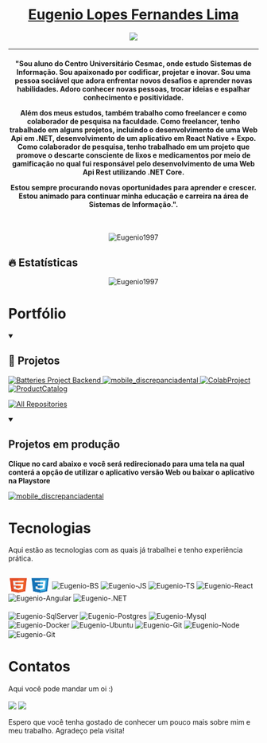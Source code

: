 <h1 align="center">
  <a href="https://git.io/typing-svg">
    <span>Eugenio Lopes Fernandes Lima</span>
  </a>
</h1>



<p align="center">
  <a target="_blank">
    <img src="https://readme-typing-svg.herokuapp.com?lines=Estudante+de+Sistemas+de+Informação;Graduado+em+Redes+de+Computadores;Desenvolvedor+web+fullstack;Stack:%20Angular%20|%20.NET%20|%20SQL%20Server;Sempre%20adquirindo%20novos%20conhecimentos&center=true&width=500&height=50">
  </a>
</p>
<hr/>
<h4 align="center">"Sou aluno do Centro Universitário Cesmac, onde estudo Sistemas de Informação. Sou apaixonado por codificar, projetar e inovar. Sou uma pessoa sociável que adora enfrentar novos desafios e aprender novas habilidades. Adoro conhecer novas pessoas, trocar ideias e espalhar conhecimento e positividade.

Além dos meus estudos, também trabalho como freelancer e como colaborador de pesquisa na faculdade. Como freelancer, tenho trabalhado em alguns projetos, incluindo o desenvolvimento de uma Web Api em .NET, desenvolvimento de um aplicativo em React Native + Expo. Como colaborador de pesquisa, tenho trabalhado em um projeto que promove o descarte consciente de lixos e medicamentos por meio de gamificação no qual fui responsável pelo desenvolvimento de uma Web Api Rest utilizando .NET Core.

Estou sempre procurando novas oportunidades para aprender e crescer. Estou animado para continuar minha educação e carreira na área de Sistemas de Informação.".</h4>
<br>
<p align="center"> <img src="https://komarev.com/ghpvc/?username=Eugenio1997&label=Profile%20views&color=0e75b6&style=plastic" alt="Eugenio1997" /> </p>

## 🔥 Estatísticas
<p align="center"><img src="https://github-readme-streak-stats.herokuapp.com/?user=Eugenio1997&theme=algolia&locale=pt_BR" alt="Eugenio1997"  /></p>


# Portfólio

<details open> 
  <summary><h2>📘 Projetos</h2></summary>

  <!-- Repo info cards - https://github.com/anuraghazra/github-readme-stats -->
  <!-- Small repo cards (fork) - https://github.com/DenverCoder1/github-readme-stats -->
  <p align="left">
    <a href="https://github.com/Eugenio1997/batteries-project-backend">
      <img width="278" src="https://denvercoder1-github-readme-stats.vercel.app/api/pin/?username=Eugenio1997&repo=batteries-project-backend&theme=react&bg_color=1F222E&title_color=F85D7F&hide_border=true&icon_color=F8D866&show_icons=false" alt="Batteries Project Backend">
    </a>
    <a href="https://github.com/Eugenio1997/mobile_discrepanciadental">
      <img width="278" src="https://denvercoder1-github-readme-stats.vercel.app/api/pin/?username=Eugenio1997&repo=mobile_discrepanciadental&theme=react&bg_color=1F222E&title_color=F85D7F&hide_border=true&icon_color=F8D866&show_icons=false" alt="mobile_discrepanciadental">
    </a>
    <a href="https://github.com/Eugenio1997/ColabProject">
      <img width="278" src="https://denvercoder1-github-readme-stats.vercel.app/api/pin/?username=Eugenio1997&repo=ColabProject&theme=react&bg_color=1F222E&title_color=F85D7F&hide_border=true&icon_color=F8D866&show_icons=false" alt="ColabProject">
    </a>
    <a href="https://github.com/Eugenio1997/ProductCatalog">
      <img width="278" src="https://denvercoder1-github-readme-stats.vercel.app/api/pin/?username=Eugenio1997&repo=ProductCatalog&theme=react&bg_color=1F222E&title_color=F85D7F&hide_border=true&icon_color=F8D866&show_icons=false" alt="ProductCatalog">
    </a>
  </p>

  <a href="https://github.com/Eugenio1997?tab=repositories&sort=stargazers"><img alt="All Repositories" title="All Repositories" src="https://custom-icon-badges.demolab.com/badge/-Clique%20aqui%20para%20visualizar%20todos%20os%20meus%20repositórios-1F222E?style=for-the-badge&logoColor=white&logo=repo"/></a>
</details>

<details open> 
  <summary><h2>Projetos em produção</h2></summary>
  
  <p>
    <b>Clique no card abaixo e você será redirecionado para uma tela na qual conterá a opção de utilizar o aplicativo versão Web ou baixar o aplicativo na Playstore</b>
  </p>
  
  <a href="https://linktr.ee/analisedemodelos?utm_source=linktree_profile_share">
        <img width="278" src="https://denvercoder1-github-readme-stats.vercel.app/api/pin/?username=Eugenio1997&repo=mobile_discrepanciadental&theme=react&bg_color=1F222E&title_color=F85D7F&hide_border=true&icon_color=F8D866&show_icons=false" alt="mobile_discrepanciadental">
      </a>
</details>


# Tecnologias
Aqui estão as tecnologias com as quais já trabalhei e tenho experiência prática.

<div align="left" style="display: inline_block"><br>
    <img align="center" alt="Eugenio-HTML" height="30" width="40" src="https://raw.githubusercontent.com/devicons/devicon/master/icons/html5/html5-original.svg">
    <img align="center" alt="Eugenio-CSS" height="30" width="40" src="https://raw.githubusercontent.com/devicons/devicon/master/icons/css3/css3-original.svg">
    <img align="center" alt="Eugenio-BS" height="30" width="40" src="https://cdn.jsdelivr.net/gh/devicons/devicon/icons/bootstrap/bootstrap-original.svg">  
    <img align="center" alt="Eugenio-JS" height="30" width="40" src="https://cdn.jsdelivr.net/gh/devicons/devicon/icons/javascript/javascript-original.svg">  
    <img align="center" alt="Eugenio-TS" height="30" width="40" src="https://cdn.jsdelivr.net/gh/devicons/devicon/icons/typescript/typescript-plain.svg">
    <img align="center" alt="Eugenio-React" height="30" width="40" src="https://cdn.jsdelivr.net/gh/devicons/devicon/icons/react/react-original.svg"> 
    <img align="center" alt="Eugenio-Angular" height="30" width="40" src="https://cdn.jsdelivr.net/gh/devicons/devicon/icons/angularjs/angularjs-original.svg">   
    <img align="center" alt="Eugenio-.NET" height="30" width="40" src="https://cdn.jsdelivr.net/gh/devicons/devicon/icons/dot-net/dot-net-original.svg"> 
<div>
<div align="left" style="display: inline_block"><br>
    <img align="center" alt="Eugenio-SqlServer" height="30" width="40" src="https://cdn.jsdelivr.net/gh/devicons/devicon/icons/microsoftsqlserver/microsoftsqlserver-plain.svg">
    <img align="center" alt="Eugenio-Postgres" height="30" width="40" src="https://cdn.jsdelivr.net/gh/devicons/devicon/icons/postgresql/postgresql-original.svg">
    <img align="center" alt="Eugenio-Mysql" height="30" width="40" src="https://cdn.jsdelivr.net/gh/devicons/devicon/icons/mysql/mysql-original-wordmark.svg">
    <img align="center" alt="Eugenio-Docker" height="30" width="40" src="https://cdn.jsdelivr.net/gh/devicons/devicon/icons/docker/docker-original.svg">
    <img align="center" alt="Eugenio-Ubuntu" height="30" width="40" src="https://cdn.jsdelivr.net/gh/devicons/devicon/icons/linux/linux-original.svg">
      <img align="center" alt="Eugenio-Git" height="30" width="40" src="https://cdn.jsdelivr.net/gh/devicons/devicon/icons/git/git-original.svg">
    <img align="center" alt="Eugenio-Node" height="30" width="40" src="https://cdn.jsdelivr.net/gh/devicons/devicon/icons/nodejs/nodejs-original.svg">
    <img align="center" alt="Eugenio-Git" height="30" width="40" src="https://cdn.jsdelivr.net/gh/devicons/devicon/icons/dotnetcore/dotnetcore-original.svg">
</div>


# Contatos
Aqui você pode mandar um oi :)
<br>
<br>
<a href="https://api.whatsapp.com/send?phone=5582999269615" rel="nofollow"><img src="https://camo.githubusercontent.com/d9d4db0a25f6d41d6ef282c6adc2f9bd5b31201ef00ba580f5a945da4063a937/68747470733a2f2f696d672e736869656c64732e696f2f62616467652f57686174734170702d3235443336363f7374796c653d666f722d7468652d6261646765266c6f676f3d7768617473617070266c6f676f436f6c6f723d7768697465" data-canonical-src="https://img.shields.io/badge/WhatsApp-25D366?style=for-the-badge&amp;logo=whatsapp&amp;logoColor=white" style="max-width: 100%;"></a>
<a href="https://www.linkedin.com/in/eugenio-lopes-747322124/" rel="nofollow"><img src="https://camo.githubusercontent.com/c00f87aeebbec37f3ee0857cc4c20b21fefde8a96caf4744383ebfe44a47fe3f/68747470733a2f2f696d672e736869656c64732e696f2f62616467652f2d4c696e6b6564496e2d2532333030373742353f7374796c653d666f722d7468652d6261646765266c6f676f3d6c696e6b6564696e266c6f676f436f6c6f723d7768697465" data-canonical-src="https://img.shields.io/badge/-LinkedIn-%230077B5?style=for-the-badge&amp;logo=linkedin&amp;logoColor=white" style="max-width: 100%;"></a>

Espero que você tenha gostado de conhecer um pouco mais sobre mim e meu trabalho. Agradeço pela visita!
